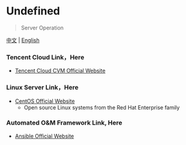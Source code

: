 # Undefined

> Server Operation

[中文](./undefined-os.md) | [English](./undefined-os-en.md)

### Tencent Cloud Link，Here

  - [Tencent Cloud CVM Official Website](https://cloud.tencent.com/product/cvm)

### Linux Server Link，Here

  - [CentOS Official Website](https://www.centos.org/)
    - Open source Linux systems from the Red Hat Enterprise family

### Automated O&M Framework Link, Here

  - [Ansible Official Website](https://www.ansible.com/)

